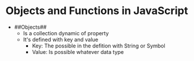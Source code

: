 # Objects and Functions in JavaScript

 - ##Objects##
    - Is a collection dynamic of property
    - It's defined with key and value
        - Key: The possible in the defition with String or Symbol
        - Value: Is possible whatever data type
